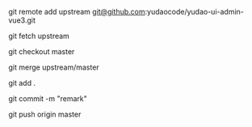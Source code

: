git remote add upstream git@github.com:yudaocode/yudao-ui-admin-vue3.git

git fetch upstream

git checkout master

git merge upstream/master

git add .

git commit -m "remark"

git push origin master